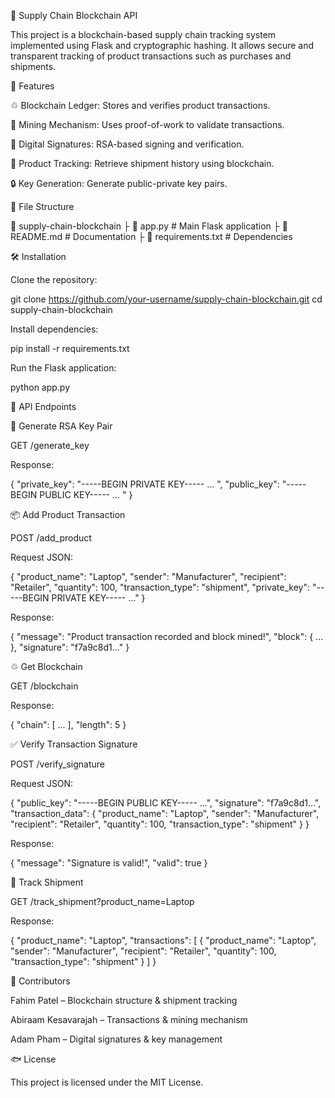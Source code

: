 🏢 Supply Chain Blockchain API

This project is a blockchain-based supply chain tracking system implemented using Flask and cryptographic hashing. It allows secure and transparent tracking of product transactions such as purchases and shipments.

📌 Features

♲ Blockchain Ledger: Stores and verifies product transactions.

🔄 Mining Mechanism: Uses proof-of-work to validate transactions.

🔑 Digital Signatures: RSA-based signing and verification.

🚛 Product Tracking: Retrieve shipment history using blockchain.

🔒 Key Generation: Generate public-private key pairs.

📂 File Structure

📆 supply-chain-blockchain
 ├ 📄 app.py           # Main Flask application
 ├ 📄 README.md        # Documentation
 ├ 📄 requirements.txt # Dependencies

🛠 Installation

Clone the repository:

git clone https://github.com/your-username/supply-chain-blockchain.git
cd supply-chain-blockchain

Install dependencies:

pip install -r requirements.txt

Run the Flask application:

python app.py

🔗 API Endpoints

🔑 Generate RSA Key Pair

GET /generate_key

Response:

{
  "private_key": "-----BEGIN PRIVATE KEY----- ... ",
  "public_key": "-----BEGIN PUBLIC KEY----- ... "
}

📦 Add Product Transaction

POST /add_product

Request JSON:

{
  "product_name": "Laptop",
  "sender": "Manufacturer",
  "recipient": "Retailer",
  "quantity": 100,
  "transaction_type": "shipment",
  "private_key": "-----BEGIN PRIVATE KEY----- ..."
}

Response:

{
  "message": "Product transaction recorded and block mined!",
  "block": { ... },
  "signature": "f7a9c8d1..."
}

♲ Get Blockchain

GET /blockchain

Response:

{
  "chain": [ ... ],
  "length": 5
}

✅ Verify Transaction Signature

POST /verify_signature

Request JSON:

{
  "public_key": "-----BEGIN PUBLIC KEY----- ...",
  "signature": "f7a9c8d1...",
  "transaction_data": {
    "product_name": "Laptop",
    "sender": "Manufacturer",
    "recipient": "Retailer",
    "quantity": 100,
    "transaction_type": "shipment"
  }
}

Response:

{
  "message": "Signature is valid!",
  "valid": true
}

🚚 Track Shipment

GET /track_shipment?product_name=Laptop

Response:

{
  "product_name": "Laptop",
  "transactions": [
    {
      "product_name": "Laptop",
      "sender": "Manufacturer",
      "recipient": "Retailer",
      "quantity": 100,
      "transaction_type": "shipment"
    }
  ]
}

🤝 Contributors

Fahim Patel – Blockchain structure & shipment tracking

Abiraam Kesavarajah – Transactions & mining mechanism

Adam Pham – Digital signatures & key management

🐟 License

This project is licensed under the MIT License.
